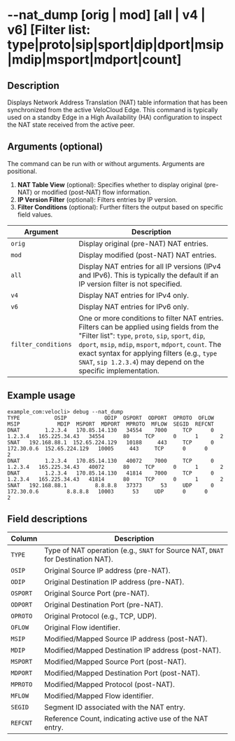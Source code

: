 # --nat_dump [orig | mod] [all | v4 | v6] [Filter list: type|proto|sip|sport|dip|dport|msip|mdip|msport|mdport|count]

## Description
Displays Network Address Translation (NAT) table information that has been synchronized from the active VeloCloud Edge. This command is typically used on a standby Edge in a High Availability (HA) configuration to inspect the NAT state received from the active peer.

## Arguments (optional)
The command can be run with or without arguments. Arguments are positional.
1.  **NAT Table View** (optional): Specifies whether to display original (pre-NAT) or modified (post-NAT) flow information.
2.  **IP Version Filter** (optional): Filters entries by IP version.
3.  **Filter Conditions** (optional): Further filters the output based on specific field values.

| Argument            | Description                                                                                                                                                              |
|---------------------|--------------------------------------------------------------------------------------------------------------------------------------------------------------------------|
| `orig`              | Display original (pre-NAT) NAT entries.                                                                                                                                  |
| `mod`               | Display modified (post-NAT) NAT entries.                                                                                                                                 |
| `all`               | Display NAT entries for all IP versions (IPv4 and IPv6). This is typically the default if an IP version filter is not specified.                                         |
| `v4`                | Display NAT entries for IPv4 only.                                                                                                                                       |
| `v6`                | Display NAT entries for IPv6 only.                                                                                                                                       |
| `filter_conditions` | One or more conditions to filter NAT entries. Filters can be applied using fields from the "Filter list": `type`, `proto`, `sip`, `sport`, `dip`, `dport`, `msip`, `mdip`, `msport`, `mdport`, `count`. The exact syntax for applying filters (e.g., `type SNAT`, `sip 1.2.3.4`) may depend on the specific implementation. |

## Example usage
```
example_com:velocli> debug --nat_dump
TYPE           OSIP            ODIP  OSPORT  ODPORT  OPROTO  OFLOW        MSIP            MDIP  MSPORT  MDPORT  MPROTO  MFLOW  SEGID  REFCNT
DNAT        1.2.3.4   170.85.14.130   34554    7000     TCP      0     1.2.3.4   165.225.34.43   34554      80     TCP      0      1       2
SNAT   192.168.88.1  152.65.224.129   10188     443     TCP      0  172.30.0.6  152.65.224.129   10005     443     TCP      0      0       2
DNAT        1.2.3.4   170.85.14.130   40072    7000     TCP      0     1.2.3.4   165.225.34.43   40072      80     TCP      0      1       2
DNAT        1.2.3.4   170.85.14.130   41814    7000     TCP      0     1.2.3.4   165.225.34.43   41814      80     TCP      0      1       2
SNAT   192.168.88.1         8.8.8.8   37373      53     UDP      0  172.30.0.6         8.8.8.8   10003      53     UDP      0      0       2
```

## Field descriptions
| Column | Description                                           |
|--------|-------------------------------------------------------|
| `TYPE`   | Type of NAT operation (e.g., `SNAT` for Source NAT, `DNAT` for Destination NAT). |
| `OSIP`   | Original Source IP address (pre-NAT).                 |
| `ODIP`   | Original Destination IP address (pre-NAT).            |
| `OSPORT` | Original Source Port (pre-NAT).                       |
| `ODPORT` | Original Destination Port (pre-NAT).                  |
| `OPROTO` | Original Protocol (e.g., TCP, UDP).                   |
| `OFLOW`  | Original Flow identifier.                             |
| `MSIP`   | Modified/Mapped Source IP address (post-NAT).         |
| `MDIP`   | Modified/Mapped Destination IP address (post-NAT).    |
| `MSPORT` | Modified/Mapped Source Port (post-NAT).               |
| `MDPORT` | Modified/Mapped Destination Port (post-NAT).          |
| `MPROTO` | Modified/Mapped Protocol (post-NAT).                  |
| `MFLOW`  | Modified/Mapped Flow identifier.                      |
| `SEGID`  | Segment ID associated with the NAT entry.             |
| `REFCNT` | Reference Count, indicating active use of the NAT entry. |